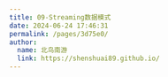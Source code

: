 ```yaml
---
title: 09-Streaming数据模式
date: 2024-06-24 17:46:31
permalink: /pages/3d75e0/
author: 
  name: 北鸟南游
  link: https://shenshuai89.github.io/
---
```

